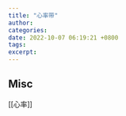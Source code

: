 ```yaml
---
title: "心率带"
author: 
categories: 
date: 2022-10-07 06:19:21 +0800
tags: 
excerpt: 
---
```









## Misc

[[心率]]


